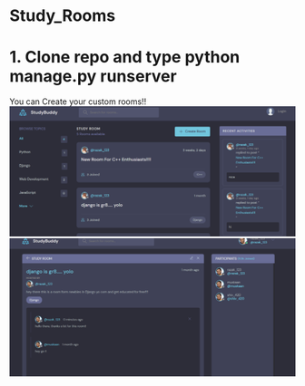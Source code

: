 # Study_Rooms
# 1. Clone repo and type python manage.py runserver
You can Create your custom rooms!!
![image](home1.PNG)
![image](room.PNG)
